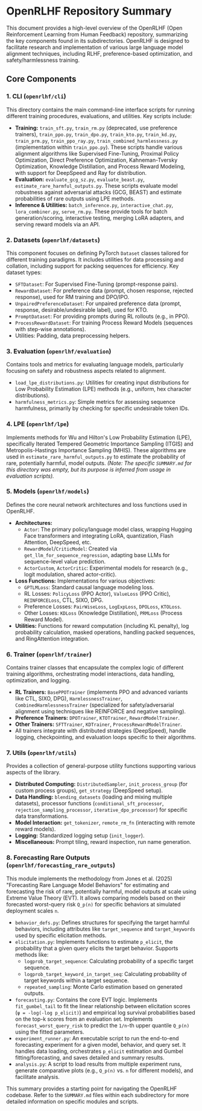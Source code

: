 # OpenRLHF Repository Summary

This document provides a high-level overview of the OpenRLHF (Open Reinforcement Learning from Human Feedback) repository, summarizing the key components found in its subdirectories. OpenRLHF is designed to facilitate research and implementation of various large language model alignment techniques, including RLHF, preference-based optimization, and safety/harmlessness training.

## Core Components

### 1. CLI (`openrlhf/cli`)

This directory contains the main command-line interface scripts for running different training procedures, evaluations, and utilities. Key scripts include:

*   **Training:** `train_sft.py`, `train_rm.py` (deprecated, use preference trainers), `train_ppo.py`, `train_dpo.py`, `train_kto.py`, `train_kd.py`, `train_prm.py`, `train_ppo_ray.py`, `train_combined_harmlessness.py` (implementation within `train_ppo.py`). These scripts handle various alignment algorithms like Supervised Fine-Tuning, Proximal Policy Optimization, Direct Preference Optimization, Kahneman-Tversky Optimization, Knowledge Distillation, and Process Reward Modeling, with support for DeepSpeed and Ray for distribution.
*   **Evaluation:** `evaluate_gcg_sz.py`, `evaluate_beast.py`, `estimate_rare_harmful_outputs.py`. These scripts evaluate model robustness against adversarial attacks (GCG, BEAST) and estimate probabilities of rare outputs using LPE methods.
*   **Inference & Utilities:** `batch_inference.py`, `interactive_chat.py`, `lora_combiner.py`, `serve_rm.py`. These provide tools for batch generation/scoring, interactive testing, merging LoRA adapters, and serving reward models via an API.

### 2. Datasets (`openrlhf/datasets`)

This component focuses on defining PyTorch `Dataset` classes tailored for different training paradigms. It includes utilities for data processing and collation, including support for packing sequences for efficiency. Key dataset types:

*   `SFTDataset`: For Supervised Fine-Tuning (prompt-response pairs).
*   `RewardDataset`: For preference data (prompt, chosen response, rejected response), used for RM training and DPO/IPO.
*   `UnpairedPreferenceDataset`: For unpaired preference data (prompt, response, desirable/undesirable label), used for KTO.
*   `PromptDataset`: For providing prompts during RL rollouts (e.g., in PPO).
*   `ProcessRewardDataset`: For training Process Reward Models (sequences with step-wise annotations).
*   Utilities: Padding, data preprocessing helpers.

### 3. Evaluation (`openrlhf/evaluation`)

Contains tools and metrics for evaluating language models, particularly focusing on safety and robustness aspects related to alignment.

*   `load_lpe_distributions.py`: Utilities for creating input distributions for Low Probability Estimation (LPE) methods (e.g., uniform, hex character distributions).
*   `harmfulness_metrics.py`: Simple metrics for assessing sequence harmfulness, primarily by checking for specific undesirable token IDs.

### 4. LPE (`openrlhf/lpe`)

Implements methods for Wu and Hilton's Low Probability Estimation (LPE), specifically Iterated Tempered Geometric Importance Sampling (ITGIS) and Metropolis-Hastings Importance Sampling (MHIS). These algorithms are used in `estimate_rare_harmful_outputs.py` to estimate the probability of rare, potentially harmful, model outputs.
*(Note: The specific `SUMMARY.md` for this directory was empty, but its purpose is inferred from usage in evaluation scripts).*

### 5. Models (`openrlhf/models`)

Defines the core neural network architectures and loss functions used in OpenRLHF.

*   **Architectures:**
    *   `Actor`: The primary policy/language model class, wrapping Hugging Face transformers and integrating LoRA, quantization, Flash Attention, DeepSpeed, etc.
    *   `RewardModel`/`CriticModel`: Created via `get_llm_for_sequence_regression`, adapting base LLMs for sequence-level value prediction.
    *   `ActorCustom`, `ActorCritic`: Experimental models for research (e.g., logit modulation, shared actor-critic).
*   **Loss Functions:** Implementations for various objectives:
    *   `GPTLMLoss`: Standard causal language modeling loss.
    *   RL Losses: `PolicyLoss` (PPO Actor), `ValueLoss` (PPO Critic), `REINFORCELoss`, CTL, SIXO, DPG.
    *   Preference Losses: `PairWiseLoss`, `LogExpLoss`, `DPOLoss`, `KTOLoss`.
    *   Other Losses: `KDLoss` (Knowledge Distillation), `PRMLoss` (Process Reward Model).
*   **Utilities:** Functions for reward computation (including KL penalty), log probability calculation, masked operations, handling packed sequences, and RingAttention integration.

### 6. Trainer (`openrlhf/trainer`)

Contains trainer classes that encapsulate the complex logic of different training algorithms, orchestrating model interactions, data handling, optimization, and logging.

*   **RL Trainers:** `BasePPOTrainer` (implements PPO and advanced variants like CTL, SIXO, DPG), `HarmlessnessTrainer`, `CombinedHarmlessnessTrainer` (specialized for safety/adversarial alignment using techniques like REINFORCE and negative sampling).
*   **Preference Trainers:** `DPOTrainer`, `KTOTrainer`, `RewardModelTrainer`.
*   **Other Trainers:** `SFTTrainer`, `KDTrainer`, `ProcessRewardModelTrainer`.
*   All trainers integrate with distributed strategies (DeepSpeed), handle logging, checkpointing, and evaluation loops specific to their algorithms.

### 7. Utils (`openrlhf/utils`)

Provides a collection of general-purpose utility functions supporting various aspects of the library.

*   **Distributed Computing:** `DistributedSampler`, `init_process_group` (for custom process groups), `get_strategy` (DeepSpeed setup).
*   **Data Handling:** `blending_datasets` (loading and mixing multiple datasets), processor functions (`conditional_sft_processor`, `rejection_sampling_processor`, `iterative_dpo_processor`) for specific data transformations.
*   **Model Interaction:** `get_tokenizer`, `remote_rm_fn` (interacting with remote reward models).
*   **Logging:** Standardized logging setup (`init_logger`).
*   **Miscellaneous:** Prompt tiling, reward inspection, run name generation.

### 8. Forecasting Rare Outputs (`openrlhf/forecasting_rare_outputs`)

This module implements the methodology from Jones et al. (2025) "Forecasting Rare Language Model Behaviors" for estimating and forecasting the risk of rare, potentially harmful, model outputs at scale using Extreme Value Theory (EVT). It allows comparing models based on their forecasted worst-query risk `Q_p(n)` for specific behaviors at simulated deployment scales `n`.

*   `behavior_defs.py`: Defines structures for specifying the target harmful behaviors, including attributes like `target_sequence` and `target_keywords` used by specific elicitation methods.
*   `elicitation.py`: Implements functions to estimate `p_elicit`, the probability that a given query elicits the target behavior. Supports methods like:
    *   `logprob_target_sequence`: Calculating probability of a specific target sequence.
    *   `logprob_target_keyword_in_target_seq`: Calculating probability of target keywords within a target sequence.
    *   `repeated_sampling`: Monte Carlo estimation based on generated outputs.
*   `forecasting.py`: Contains the core EVT logic. Implements `fit_gumbel_tail` to fit the linear relationship between elicitation scores (`ψ = -log(-log p_elicit)`) and empirical log survival probabilities based on the top-k scores from an evaluation set. Implements `forecast_worst_query_risk` to predict the `1/n`-th upper quantile `Q_p(n)` using the fitted parameters.
*   `experiment_runner.py`: An executable script to run the end-to-end forecasting experiment for a given model, behavior, and query set. It handles data loading, orchestrates `p_elicit` estimation and Gumbel fitting/forecasting, and saves detailed and summary results.
*   `analysis.py`: A script to load results from multiple experiment runs, generate comparative plots (e.g., `Q_p(n)` vs. `n` for different models), and facilitate analysis.

This summary provides a starting point for navigating the OpenRLHF codebase. Refer to the `SUMMARY.md` files within each subdirectory for more detailed information on specific modules and scripts.
